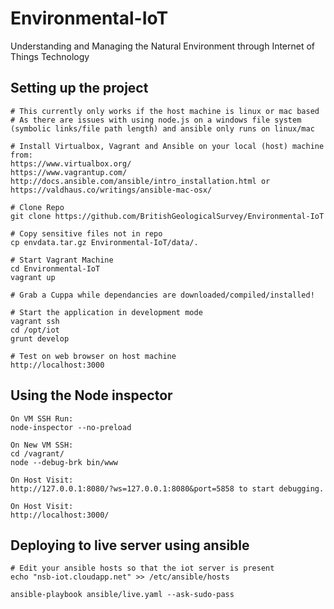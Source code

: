 # Environmental-IoT

Understanding and Managing the Natural Environment through Internet of Things Technology

## Setting up the project

    # This currently only works if the host machine is linux or mac based
    # As there are issues with using node.js on a windows file system (symbolic links/file path length) and ansible only runs on linux/mac

    # Install Virtualbox, Vagrant and Ansible on your local (host) machine from:
    https://www.virtualbox.org/
    https://www.vagrantup.com/
    http://docs.ansible.com/ansible/intro_installation.html or https://valdhaus.co/writings/ansible-mac-osx/

    # Clone Repo
    git clone https://github.com/BritishGeologicalSurvey/Environmental-IoT

    # Copy sensitive files not in repo
    cp envdata.tar.gz Environmental-IoT/data/.

    # Start Vagrant Machine
    cd Environmental-IoT
    vagrant up

    # Grab a Cuppa while dependancies are downloaded/compiled/installed!

    # Start the application in development mode
    vagrant ssh
    cd /opt/iot
    grunt develop

    # Test on web browser on host machine
    http://localhost:3000

## Using the Node inspector

    On VM SSH Run:
    node-inspector --no-preload

    On New VM SSH:
    cd /vagrant/
    node --debug-brk bin/www

    On Host Visit:
    http://127.0.0.1:8080/?ws=127.0.0.1:8080&port=5858 to start debugging.

    On Host Visit:
    http://localhost:3000/

## Deploying to live server using ansible

    # Edit your ansible hosts so that the iot server is present
    echo "nsb-iot.cloudapp.net" >> /etc/ansible/hosts

    ansible-playbook ansible/live.yaml --ask-sudo-pass
